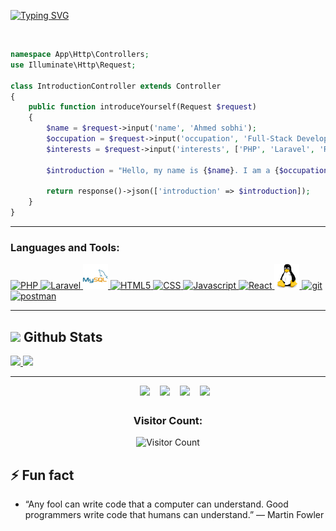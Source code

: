 <a href="https://git.io/typing-svg"><img src="https://readme-typing-svg.demolab.com?font=Fira+Code&weight=800&size=25&duration=3000&pause=503&center=true&vCenter=true&width=1000&lines=Hello+Everyone;My+name+is+Ahmed+Sobhi.;I+am+a+Full-Stack+Developer.;and+my+interests+include+%5BPHP+%2C+Laravel+%2C+React.js%5D" alt="Typing SVG" /></a>

<br>

```php
namespace App\Http\Controllers;
use Illuminate\Http\Request;

class IntroductionController extends Controller
{
    public function introduceYourself(Request $request)
    {
        $name = $request->input('name', 'Ahmed sobhi');
        $occupation = $request->input('occupation', 'Full-Stack Developer');
        $interests = $request->input('interests', ['PHP', 'Laravel', 'React.js']);

        $introduction = "Hello, my name is {$name}. I am a {$occupation} and my interests include " . implode(', ', $interests) . ".";

        return response()->json(['introduction' => $introduction]);
    }
}
```

<hr>
<h3 align="left">Languages and Tools:</h3>
<p align="left"> <a href="https://www.vectorlogo.zone/logos/php/php-icon.svg" target="_blank" rel="noreferrer"> <img src="https://www.vectorlogo.zone/logos/php/php-icon.svg" alt="PHP" width="40" height="40"/> </a>
<a href="https://laravel.com/" target="_blank" rel="noreferrer"> <img src="https://laravel.com/img/logomark.min.svg" alt="Laravel" width="40" height="40"/> </a>
<a href="https://www.mysql.com/" target="_blank" rel="noreferrer"> <img src="https://raw.githubusercontent.com/devicons/devicon/master/icons/mysql/mysql-original-wordmark.svg" alt="mysql" width="40" height="40"/> </a>
<a href="https://www.vectorlogo.zone/logos/w3_html5/w3_html5-icon.svg" target="_blank" rel="noreferrer"> <img src="https://www.vectorlogo.zone/logos/w3_html5/w3_html5-icon.svg" alt="HTML5" width="40" height="40"/> </a>
<a href="https://www.w3schools.com/css/default.asp" target="_blank" rel="noreferrer"> <img src="https://www.vectorlogo.zone/logos/w3_css/w3_css-icon.svg" alt="CSS" width="40" height="40"/> </a>
<a href="https://www.w3schools.com/js/default.asp" target="_blank" rel="noreferrer"> <img src="https://glot.io/static/img/javascript.svg.png?etag=UxyNBZrt" alt="Javascript" width="40" height="40"/> </a>
<a href="https://www.w3schools.com/js/default.asp" target="_blank" rel="noreferrer"> <img src="https://www.vectorlogo.zone/logos/reactjs/reactjs-icon.svg" alt="React" width="40" height="40"/> </a>
<a href="https://www.linux.org/" target="_blank" rel="noreferrer"> <img src="https://raw.githubusercontent.com/devicons/devicon/master/icons/linux/linux-original.svg" alt="linux" width="40" height="40"/> </a>
<a href="https://git-scm.com/" target="_blank" rel="noreferrer"> <img src="https://www.vectorlogo.zone/logos/git-scm/git-scm-icon.svg" alt="git" width="40" height="40"/> </a>
<a href="https://postman.com" target="_blank" rel="noreferrer"> <img src="https://www.vectorlogo.zone/logos/getpostman/getpostman-icon.svg" alt="postman" width="40" height="40"/> </a>

</p>

<hr>

    
<h2><img src = "https://media.giphy.com/media/iY8CRBdQXODJSCERIr/giphy.gif" width ="35"> Github Stats </h2>

<a href="https://github.com/ahmeds0bhi">
  <img height="200em" src="https://github-readme-stats.vercel.app/api?username=ahmeds0bhi&theme=radical&show_icons=true" />
  <img height="200em" src="https://github-readme-stats.vercel.app/api/top-langs/?username=ahmeds0bhi&theme=radical&layout=compact" />
</a> <hr>

<section align="center" style="margin-left: 10px; margin-bottom: 27px;">
	<a style="margin-left: 12px; text-decoration: none;" target="_blank" href="https://www.upwork.com/freelancers/~01c9b21c67e92c89dd">
		<img src="https://www.svgrepo.com/show/349549/upwork.svg" width="45px">
	</a>
	<a style="margin-left: 12px; text-decoration: none;" target="_blank" href="https://github.com/ahmeds0bhi">
		<img src="https://www.svgrepo.com/show/512317/github-142.svg" width="45px">
	</a>
	<a style="margin-left: 12px; text-decoration: none;" target="_blank" href="https://www.linkedin.com/in/ahmeds0bhi/">
		<img src="https://www.svgrepo.com/show/138936/linkedin.svg" width="45px">
	</a>
	<a style="margin-left: 12px; text-decoration: none;" target="_blank" href="mail:ahmedsobhysharaf2014@gmail.com">
		<img src="https://www.svgrepo.com/show/249767/email-mail.svg" width="45px">
	</a>
</section>

<div align="center">
<h3 align="center">Visitor Count: </h3> 

![Visitor Count](https://profile-counter.glitch.me/ahmeds0bhi/count.svg)

 </div>

## ⚡ Fun fact
- “Any fool can write code that a computer can understand. Good programmers write code that humans can understand.” — Martin Fowler
      
